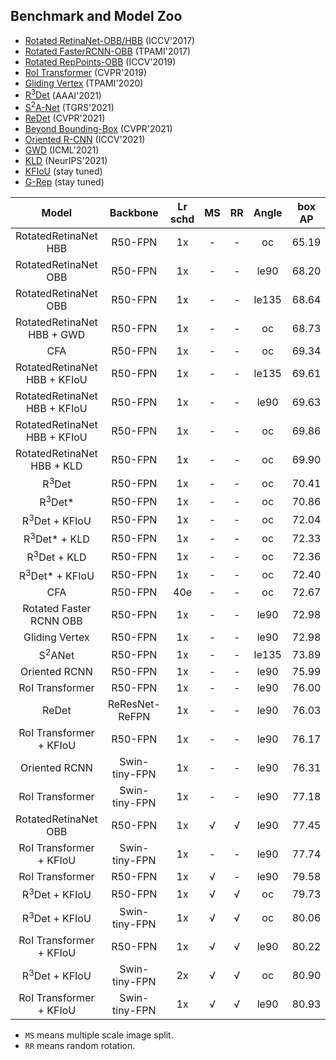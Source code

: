 ## Benchmark and Model Zoo

- [Rotated RetinaNet-OBB/HBB](https://github.com/zytx121/mmrotate/tree/main/configs/rotated_retinanet/README.md) (ICCV'2017)
- [Rotated FasterRCNN-OBB](https://github.com/zytx121/mmrotate/tree/main/configs/rotated_faster_rcnn/README.md) (TPAMI'2017)
- [Rotated RepPoints-OBB](https://github.com/zytx121/mmrotate/tree/main/configs/rotated_reppoints/README.md) (ICCV'2019)
- [RoI Transformer](https://github.com/zytx121/mmrotate/tree/main/configs/roi_trans/README.md) (CVPR'2019)
- [Gliding Vertex](https://github.com/zytx121/mmrotate/tree/main/configs/gliding_vertex/README.md) (TPAMI'2020)
- [R<sup>3</sup>Det](https://github.com/zytx121/mmrotate/tree/main/configs/r3det/README.md) (AAAI'2021)
- [S<sup>2</sup>A-Net](https://github.com/zytx121/mmrotate/tree/main/configs/s2anet/README.md) (TGRS'2021)
- [ReDet](https://github.com/zytx121/mmrotate/tree/main/configs/redet/README.md) (CVPR'2021)
- [Beyond Bounding-Box](https://github.com/zytx121/mmrotate/tree/main/configs/cfa/README.md) (CVPR'2021)
- [Oriented R-CNN](https://github.com/zytx121/mmrotate/tree/main/configs/oriented_rcnn/README.md) (ICCV'2021)
- [GWD](https://github.com/zytx121/mmrotate/tree/main/configs/gwd/README.md) (ICML'2021)
- [KLD](https://github.com/zytx121/mmrotate/tree/main/configs/kld/README.md) (NeurIPS'2021)
- [KFIoU](https://github.com/zytx121/mmrotate/tree/main/configs/kfiou/README.md) (stay tuned)
- [G-Rep](https://github.com/zytx121/mmrotate/tree/main/configs/g_reppoints/README.md) (stay tuned)


| Model | Backbone | Lr schd | MS | RR | Angle | box AP | Official | Download |
|:--------:|:--------:|:-------:|:--:|:------:|:--------:|:------:|:------:|:------:|
|RotatedRetinaNet HBB |  R50-FPN |    1x   |  - |    -   | oc |  65.19  |  [65.73](https://github.com/yangxue0827/RotationDetection)  | [Baidu:0518](https://pan.baidu.com/s/1ijkb0y_yAaicT-Z9_ljKeA)/[Google](https://drive.google.com/drive/folders/1CeD3QPTQRRSI7WKMwWE3EUWhzD2qN4e4?usp=sharing)
|RotatedRetinaNet OBB|  R50-FPN |    1x   |  - |    -   | le90 |  68.20  |  [69.40](https://github.com/jbwang1997/OBBDetection/tree/master/configs/obb/retinanet_obb)  | [Baidu:0518](https://pan.baidu.com/s/1ijkb0y_yAaicT-Z9_ljKeA)/[Google](https://drive.google.com/drive/folders/1CeD3QPTQRRSI7WKMwWE3EUWhzD2qN4e4?usp=sharing)
|RotatedRetinaNet OBB |  R50-FPN |    1x   |  - |    -   | le135 |  68.64  |  [68.40](https://github.com/csuhan/s2anet)  | [Baidu:0518](https://pan.baidu.com/s/14o4sNxzfWQj1oGFjBzX8Kg)/[Google]()
|RotatedRetinaNet HBB + GWD |  R50-FPN |    1x   |  - |    -   | oc |  68.73  |  [68.93](https://github.com/yangxue0827/RotationDetection)  | [Baidu:0518](https://pan.baidu.com/s/1hjDe3StMpjfb9aHEPrrfFQ)/[Google]()
|CFA|  R50-FPN |    1x   |  - |    -   | oc |  69.34  |  -  | [Baidu:0518](https://pan.baidu.com/s/1gA_c1Ws-QkjFEwRN6XxdXQ)/[Google]()
|RotatedRetinaNet HBB + KFIoU |  R50-FPN |    1x   |  - |    -   | le135 |  69.61  |  -  | [Baidu:0518](https://pan.baidu.com/s/1GF_8JNzfdnOr71Jvn-L8jA)/[Google]()
|RotatedRetinaNet HBB + KFIoU |  R50-FPN |    1x   |  - |    -   | le90 |  69.63  |  -  | [Baidu:0518](https://pan.baidu.com/s/1KehRYQsLHRMKrLn86jI34w)/[Google]()
|RotatedRetinaNet HBB + KFIoU |  R50-FPN |    1x   |  - |    -   | oc |  69.86  |  [70.64](https://github.com/yangxue0827/RotationDetection)  | [Baidu:0518](https://pan.baidu.com/s/1Uw47irBCct72GO6aYPL9qQ)/[Google]()
|RotatedRetinaNet HBB + KLD |  R50-FPN |    1x   |  - |    -   | oc |  69.90  |  [71.28](https://github.com/yangxue0827/RotationDetection)  | [Baidu:0518](https://pan.baidu.com/s/1iZUyX-DZV16_lqs19jlmFQ)/[Google]()
|R<sup>3</sup>Det|  R50-FPN |    1x   |  - |    -   | oc |  70.41  |  [70.66](https://github.com/yangxue0827/RotationDetection)  | [Baidu:0518](https://pan.baidu.com/s/1ECNAzE3xaXXO7Pj2p_bLDw)/[Google]()
|R<sup>3</sup>Det*|  R50-FPN |    1x   |  - |    -   | oc |  70.86  |  -  | [Baidu:0518](https://pan.baidu.com/s/1kWg-bz2KjDcI-s_IWvUE6A)/[Google]()
|R<sup>3</sup>Det + KFIoU|  R50-FPN |    1x   |  - |    -   | oc |  72.04  |  [72.28](https://github.com/yangxue0827/RotationDetection)  | [Baidu:0518](https://pan.baidu.com/s/1m1b-Kpub-JOzuG_UiOBytw)/[Google]()
|R<sup>3</sup>Det* + KLD|  R50-FPN |    1x   |  - |    -   | oc |  72.33  |  -  | -
|R<sup>3</sup>Det + KLD|  R50-FPN |    1x   |  - |    -   | oc |  72.36  |  [71.73](https://github.com/yangxue0827/RotationDetection)  | [Baidu:0518](https://pan.baidu.com/s/164vjqvXSb6xquX38dLthPg)/[Google]()
|R<sup>3</sup>Det* + KFIoU|  R50-FPN |    1x   |  - |    -   | oc |  72.40  |  -  | [Baidu:0518](https://pan.baidu.com/s/1xkdJW20AOMaOWqsCvDPUxQ)/[Google]()
|CFA|  R50-FPN |    40e   |  - |    -   | oc |  72.67  |  -  | [Baidu:0518](https://pan.baidu.com/s/1ubPwjtW_NxaKFvkqHXFkuA)/[Google]()
|Rotated Faster RCNN OBB|  R50-FPN |    1x   |  - |    -   | le90 |  72.98  |  -  | [Baidu:0518](https://pan.baidu.com/s/1PrrC2dv43wzYTPNIqZIuOQ)/[Google](https://drive.google.com/drive/folders/1-hxWtfLAGiRHGgStoUj4xPnFIfjVZndS?usp=sharing)
|Gliding Vertex|  R50-FPN |    1x   |  - |    -   | le90 |  72.98  |  -  | [Baidu:0518](https://pan.baidu.com/s/1RfXstYFpRQCOcBeQhhz-6A)/[Google]()
|S<sup>2</sup>ANet|  R50-FPN |    1x   |  - |    -   | le135 |  73.89  |  [73.99](https://github.com/csuhan/s2anet)  | [Baidu:0518](https://pan.baidu.com/s/1oEkvvupDSovLDhoyRjJhPA)/[Google]()
|Oriented RCNN|  R50-FPN |    1x   |  - |    -   | le90 |  75.99  |  [75.87](https://github.com/jbwang1997/OBBDetection/tree/master/configs/obb/oriented_rcnn)  | [Baidu:0518](https://pan.baidu.com/s/1wufikobfGGjR3rvv7hQnqQ)/[Google]()
|RoI Transformer|  R50-FPN |    1x   |  - |    -   | le90 |  76.00  |  [73.76](https://github.com/dingjiansw101/AerialDetection/blob/master/MODEL_ZOO.md)  | [Baidu:0518](https://pan.baidu.com/s/1J-CvwThMUWUHqgSMmy1yww)/[Google](https://drive.google.com/drive/folders/1JMml12u55uAfkzd1UC-cQ30fL6Yn1dGm?usp=sharing)
|ReDet|  ReResNet-ReFPN |    1x   |  - |    -   | le90 |  76.03  |  [76.25](https://github.com/csuhan/ReDet)  | [Baidu:0518](https://pan.baidu.com/s/1HKaMrRrw1Cg2GCEBnSeGpQ)/[Google](https://drive.google.com/drive/folders/1Hzcx2kzdCFIVnSmu7mUfHQED-ektB2Pn?usp=sharing)
|RoI Transformer + KFIoU|  R50-FPN |    1x   |  - |   -   | le90 |  76.17  |  -  | [Baidu:0518](https://pan.baidu.com/s/1A4k8OXlJuM7I6JDEylJDOQ)/[Google]()
|Oriented RCNN|  Swin-tiny-FPN |    1x   |  - |   -   | le90 |  76.31  |  -  | [Baidu:0518](https://pan.baidu.com/s/1LPkGgyHYVAvJqOOJ7Hu-Ew)/[Google]()
|RoI Transformer|  Swin-tiny-FPN |    1x   |  - |   -   | le90 |  77.18  |  -  | [Baidu:0518](https://pan.baidu.com/s/1xb8jGewrp2-zw7mvPSQnig)/[Google]()
|RotatedRetinaNet OBB|  R50-FPN |    1x   |  √ |    √   | le90 |  77.45  |  -  | [Baidu:0518](https://pan.baidu.com/s/1iuyrMOOLSSJUcsxlR92CtA)/[Google]()
|RoI Transformer + KFIoU|  Swin-tiny-FPN |    1x   |  - |   -   | le90 |  77.74  |  -  | [Baidu:0518](https://pan.baidu.com/s/1-quUuh70tp04IuZizzsNWQ)/[Google]()
|RoI Transformer|  R50-FPN |    1x   |  √ |   -   | le90 |  79.58  |  -  | [Baidu:0518](https://pan.baidu.com/s/1_R6X-5aTgfZOI_O9EiOmpw)/[Google]()
|R<sup>3</sup>Det + KFIoU|  R50-FPN |    1x   |  √ |   √   | oc |  79.73  |  -  | [Baidu:0518](https://pan.baidu.com/s/1iQO1KYeKjnBrJqpJNWCuaw)/[Google]()
|R<sup>3</sup>Det + KFIoU|  Swin-tiny-FPN |    1x   |  √ |   √   | oc |  80.06  |  -  | [Baidu:0518](https://pan.baidu.com/s/1yUR6pBuYHfEY3PEXoFaX5Q)/[Google]()
|RoI Transformer + KFIoU|  R50-FPN |    1x   |  √ |   √   | le90 |  80.22  |  -  | [Baidu:0518](https://pan.baidu.com/s/1a9eF6xKg-ab4W5lxaseEzA)/[Google]()
|R<sup>3</sup>Det + KFIoU|  Swin-tiny-FPN |    2x   |  √ |   √   | oc |  80.90  |  -  | [Baidu:0518](https://pan.baidu.com/s/1CRqt-MbxwR3xlGQcEBAt7w)/[Google]()
|RoI Transformer + KFIoU|  Swin-tiny-FPN |    1x   |  √ |   √   | le90 |  80.93  |  -  | [Baidu:0518](https://pan.baidu.com/s/1m7uWgwvhvLIsC8jd3ny2oQ)/[Google]()

- `MS` means multiple scale image split.
- `RR` means random rotation.
